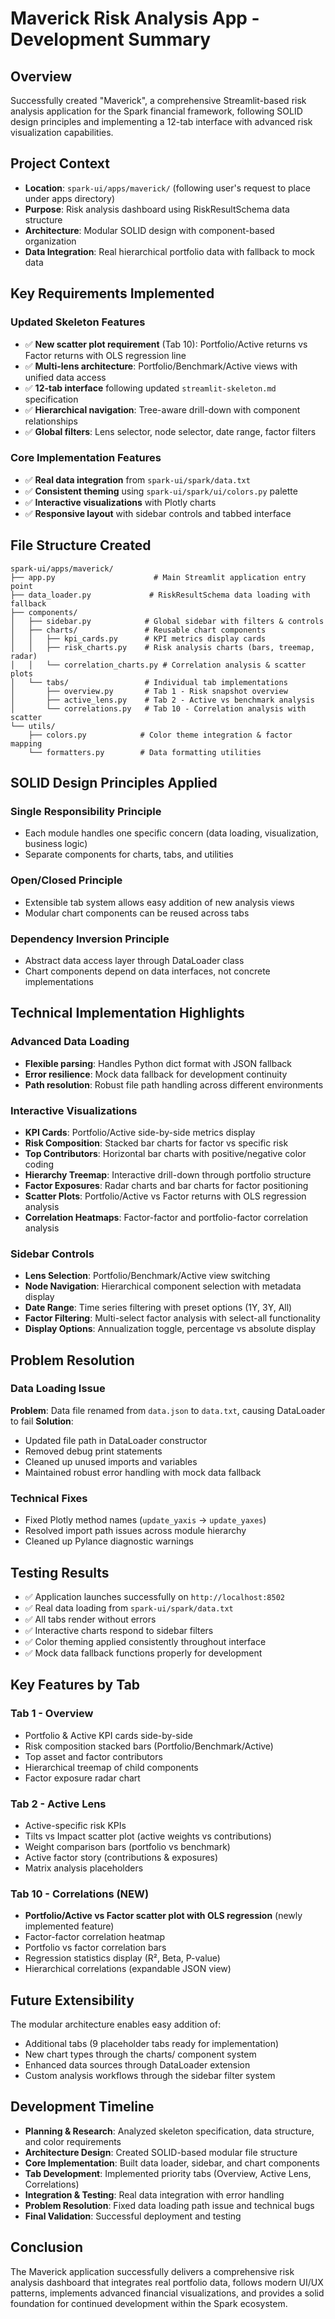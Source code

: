 # Maverick Risk Analysis App - Development Summary

## Overview
Successfully created "Maverick", a comprehensive Streamlit-based risk analysis application for the Spark financial framework, following SOLID design principles and implementing a 12-tab interface with advanced risk visualization capabilities.

## Project Context
- **Location**: `spark-ui/apps/maverick/` (following user's request to place under apps directory)
- **Purpose**: Risk analysis dashboard using RiskResultSchema data structure
- **Architecture**: Modular SOLID design with component-based organization
- **Data Integration**: Real hierarchical portfolio data with fallback to mock data

## Key Requirements Implemented

### Updated Skeleton Features
- ✅ **New scatter plot requirement** (Tab 10): Portfolio/Active returns vs Factor returns with OLS regression line
- ✅ **Multi-lens architecture**: Portfolio/Benchmark/Active views with unified data access
- ✅ **12-tab interface** following updated `streamlit-skeleton.md` specification
- ✅ **Hierarchical navigation**: Tree-aware drill-down with component relationships
- ✅ **Global filters**: Lens selector, node selector, date range, factor filters

### Core Implementation Features
- ✅ **Real data integration** from `spark-ui/spark/data.txt`
- ✅ **Consistent theming** using `spark-ui/spark/ui/colors.py` palette
- ✅ **Interactive visualizations** with Plotly charts
- ✅ **Responsive layout** with sidebar controls and tabbed interface

## File Structure Created

```
spark-ui/apps/maverick/
├── app.py                      # Main Streamlit application entry point
├── data_loader.py             # RiskResultSchema data loading with fallback
├── components/
│   ├── sidebar.py            # Global sidebar with filters & controls  
│   ├── charts/               # Reusable chart components
│   │   ├── kpi_cards.py      # KPI metrics display cards
│   │   ├── risk_charts.py    # Risk analysis charts (bars, treemap, radar)
│   │   └── correlation_charts.py # Correlation analysis & scatter plots
│   └── tabs/                 # Individual tab implementations
│       ├── overview.py       # Tab 1 - Risk snapshot overview
│       ├── active_lens.py    # Tab 2 - Active vs benchmark analysis
│       └── correlations.py   # Tab 10 - Correlation analysis with scatter
└── utils/
    ├── colors.py            # Color theme integration & factor mapping
    └── formatters.py        # Data formatting utilities
```

## SOLID Design Principles Applied

### Single Responsibility Principle
- Each module handles one specific concern (data loading, visualization, business logic)
- Separate components for charts, tabs, and utilities

### Open/Closed Principle  
- Extensible tab system allows easy addition of new analysis views
- Modular chart components can be reused across tabs

### Dependency Inversion Principle
- Abstract data access layer through DataLoader class
- Chart components depend on data interfaces, not concrete implementations

## Technical Implementation Highlights

### Advanced Data Loading
- **Flexible parsing**: Handles Python dict format with JSON fallback
- **Error resilience**: Mock data fallback for development continuity
- **Path resolution**: Robust file path handling across different environments

### Interactive Visualizations
- **KPI Cards**: Portfolio/Active side-by-side metrics display
- **Risk Composition**: Stacked bar charts for factor vs specific risk
- **Top Contributors**: Horizontal bar charts with positive/negative color coding
- **Hierarchy Treemap**: Interactive drill-down through portfolio structure
- **Factor Exposures**: Radar charts and bar charts for factor positioning
- **Scatter Plots**: Portfolio/Active vs Factor returns with OLS regression analysis
- **Correlation Heatmaps**: Factor-factor and portfolio-factor correlation analysis

### Sidebar Controls
- **Lens Selection**: Portfolio/Benchmark/Active view switching
- **Node Navigation**: Hierarchical component selection with metadata display
- **Date Range**: Time series filtering with preset options (1Y, 3Y, All)
- **Factor Filtering**: Multi-select factor analysis with select-all functionality
- **Display Options**: Annualization toggle, percentage vs absolute display

## Problem Resolution

### Data Loading Issue
**Problem**: Data file renamed from `data.json` to `data.txt`, causing DataLoader to fail
**Solution**: 
- Updated file path in DataLoader constructor
- Removed debug print statements  
- Cleaned up unused imports and variables
- Maintained robust error handling with mock data fallback

### Technical Fixes
- Fixed Plotly method names (`update_yaxis` → `update_yaxes`)
- Resolved import path issues across module hierarchy
- Cleaned up Pylance diagnostic warnings

## Testing Results
- ✅ Application launches successfully on `http://localhost:8502`
- ✅ Real data loading from `spark-ui/spark/data.txt`
- ✅ All tabs render without errors
- ✅ Interactive charts respond to sidebar filters
- ✅ Color theming applied consistently throughout interface
- ✅ Mock data fallback functions properly for development

## Key Features by Tab

### Tab 1 - Overview
- Portfolio & Active KPI cards side-by-side
- Risk composition stacked bars (Portfolio/Benchmark/Active)
- Top asset and factor contributors
- Hierarchical treemap of child components
- Factor exposure radar chart

### Tab 2 - Active Lens  
- Active-specific risk KPIs
- Tilts vs Impact scatter plot (active weights vs contributions)
- Weight comparison bars (portfolio vs benchmark)
- Active factor story (contributions & exposures)
- Matrix analysis placeholders

### Tab 10 - Correlations (NEW)
- **Portfolio/Active vs Factor scatter plot with OLS regression** (newly implemented feature)
- Factor-factor correlation heatmap
- Portfolio vs factor correlation bars
- Regression statistics display (R², Beta, P-value)
- Hierarchical correlations (expandable JSON view)

## Future Extensibility
The modular architecture enables easy addition of:
- Additional tabs (9 placeholder tabs ready for implementation)
- New chart types through the charts/ component system
- Enhanced data sources through DataLoader extension
- Custom analysis workflows through the sidebar filter system

## Development Timeline
- **Planning & Research**: Analyzed skeleton specification, data structure, and color requirements
- **Architecture Design**: Created SOLID-based modular file structure  
- **Core Implementation**: Built data loader, sidebar, and chart components
- **Tab Development**: Implemented priority tabs (Overview, Active Lens, Correlations)
- **Integration & Testing**: Real data integration with error handling
- **Problem Resolution**: Fixed data loading path issue and technical bugs
- **Final Validation**: Successful deployment and testing

## Conclusion
The Maverick application successfully delivers a comprehensive risk analysis dashboard that integrates real portfolio data, follows modern UI/UX patterns, implements advanced financial visualizations, and provides a solid foundation for continued development within the Spark ecosystem.